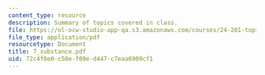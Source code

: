 ```yaml
---
content_type: resource
description: Summary of topics covered in class.
file: https://ol-ocw-studio-app-qa.s3.amazonaws.com/courses/24-201-topics-in-the-history-of-philosophy-kant-fall-2005/72c4f0e0c50ef09ed447c7eaa6909cf1_7_substance.pdf
file_type: application/pdf
resourcetype: Document
title: 7_substance.pdf
uid: 72c4f0e0-c50e-f09e-d447-c7eaa6909cf1
---
```

